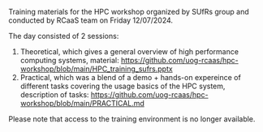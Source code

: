 Training materials for the HPC workshop organized by SUfRs group and conducted by RCaaS team on Friday 12/07/2024.

The day consisted of 2 sessions:
1) Theoretical, which gives a general overview of high performance computing systems, material: https://github.com/uog-rcaas/hpc-workshop/blob/main/HPC_training_sufrs.pptx
2) Practical, which was a blend of a demo + hands-on expereince of different tasks covering the usage basics of the HPC system, description of tasks: https://github.com/uog-rcaas/hpc-workshop/blob/main/PRACTICAL.md

Please note that access to the training environment is no longer available.
